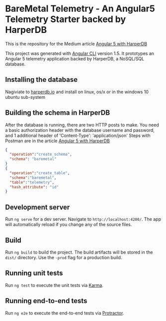 # BareMetal Telemetry - An Angular5 Telemetry Starter backed by HarperDB

This is the repository for the Medium article [Angular 5 with HarperDB](https://medium.com/@intransitvita/baremetal-a-simple-telemetry-monitor-with-angular-5-and-harperdb-355984b6cdf2) 

This project was generated with [Angular CLI](https://github.com/angular/angular-cli) version 1.5.  It prototypes an Angular 5 telemetry application backed by HarperDB, a NoSQL/SQL database.

## Installing the database
Nagiviate to [harperdb.io](http://products.harperdb.io/download/beta)  and install on linux, os/x  or in the windows 10 ubuntu sub-system

## Building the schema in HarperDB
After the database is running, there are two HTTP posts to make.  You need a basic authorization header with the database username and password, and 1 additional header of 'Content-Type': 'application/json'  Steps with Postman are in the article [Angular 5 with HarperDB](https://medium.com/@intransitvita/baremetal-a-simple-telemetry-monitor-with-angular-5-and-harperdb-355984b6cdf2) 

```json
{
  "operation":"create_schema",
  "schema": "baremetal"
}
{
  "operation":"create_table",
  "schema":"baremetal",
  "table":"telemetry",
  "hash_attribute": "id"
}
```
## Development server

Run `ng serve` for a dev server. Navigate to `http://localhost:4200/`. The app will automatically reload if you change any of the source files.

## Build

Run `ng build` to build the project. The build artifacts will be stored in the `dist/` directory. Use the `-prod` flag for a production build.

## Running unit tests

Run `ng test` to execute the unit tests via [Karma](https://karma-runner.github.io).

## Running end-to-end tests

Run `ng e2e` to execute the end-to-end tests via [Protractor](http://www.protractortest.org/).

